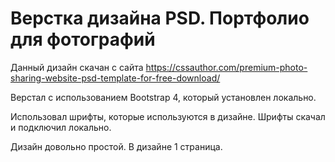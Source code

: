 # Верстка дизайна PSD. Портфолио для фотографий

Данный дизайн скачан с сайта https://cssauthor.com/premium-photo-sharing-website-psd-template-for-free-download/

Верстал с использованием Bootstrap 4, который установлен локально.

Использовал шрифты, которые используются в дизайне. Шрифты скачал и подключил локально.

Дизайн довольно простой. В дизайне 1 страница.
